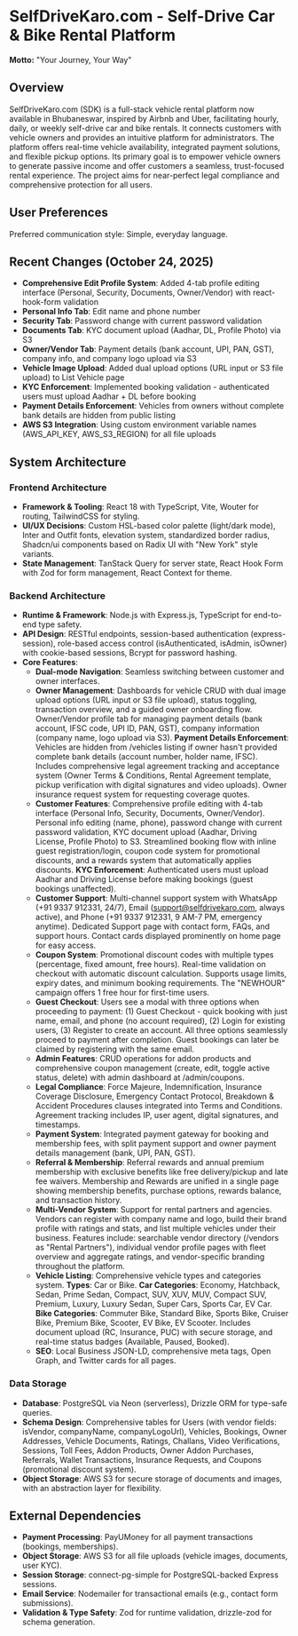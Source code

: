 # SelfDriveKaro.com - Self-Drive Car & Bike Rental Platform

**Motto:** "Your Journey, Your Way"

## Overview
SelfDriveKaro.com (SDK) is a full-stack vehicle rental platform now available in Bhubaneswar, inspired by Airbnb and Uber, facilitating hourly, daily, or weekly self-drive car and bike rentals. It connects customers with vehicle owners and provides an intuitive platform for administrators. The platform offers real-time vehicle availability, integrated payment solutions, and flexible pickup options. Its primary goal is to empower vehicle owners to generate passive income and offer customers a seamless, trust-focused rental experience. The project aims for near-perfect legal compliance and comprehensive protection for all users.

## User Preferences
Preferred communication style: Simple, everyday language.

## Recent Changes (October 24, 2025)
- **Comprehensive Edit Profile System**: Added 4-tab profile editing interface (Personal, Security, Documents, Owner/Vendor) with react-hook-form validation
- **Personal Info Tab**: Edit name and phone number
- **Security Tab**: Password change with current password validation
- **Documents Tab**: KYC document upload (Aadhar, DL, Profile Photo) via S3
- **Owner/Vendor Tab**: Payment details (bank account, UPI, PAN, GST), company info, and company logo upload via S3
- **Vehicle Image Upload**: Added dual upload options (URL input or S3 file upload) to List Vehicle page
- **KYC Enforcement**: Implemented booking validation - authenticated users must upload Aadhar + DL before booking
- **Payment Details Enforcement**: Vehicles from owners without complete bank details are hidden from public listing
- **AWS S3 Integration**: Using custom environment variable names (AWS_API_KEY, AWS_S3_REGION) for all file uploads

## System Architecture

### Frontend Architecture
- **Framework & Tooling**: React 18 with TypeScript, Vite, Wouter for routing, TailwindCSS for styling.
- **UI/UX Decisions**: Custom HSL-based color palette (light/dark mode), Inter and Outfit fonts, elevation system, standardized border radius, Shadcn/ui components based on Radix UI with "New York" style variants.
- **State Management**: TanStack Query for server state, React Hook Form with Zod for form management, React Context for theme.

### Backend Architecture
- **Runtime & Framework**: Node.js with Express.js, TypeScript for end-to-end type safety.
- **API Design**: RESTful endpoints, session-based authentication (express-session), role-based access control (isAuthenticated, isAdmin, isOwner) with cookie-based sessions, Bcrypt for password hashing.
- **Core Features**:
    - **Dual-mode Navigation**: Seamless switching between customer and owner interfaces.
    - **Owner Management**: Dashboards for vehicle CRUD with dual image upload options (URL input or S3 file upload), status toggling, transaction overview, and a guided owner onboarding flow. Owner/Vendor profile tab for managing payment details (bank account, IFSC code, UPI ID, PAN, GST), company information (company name, logo upload via S3). **Payment Details Enforcement**: Vehicles are hidden from /vehicles listing if owner hasn't provided complete bank details (account number, holder name, IFSC). Includes comprehensive legal agreement tracking and acceptance system (Owner Terms & Conditions, Rental Agreement template, pickup verification with digital signatures and video uploads). Owner insurance request system for requesting coverage quotes.
    - **Customer Features**: Comprehensive profile editing with 4-tab interface (Personal Info, Security, Documents, Owner/Vendor). Personal info editing (name, phone), password change with current password validation, KYC document upload (Aadhar, Driving License, Profile Photo) to S3. Streamlined booking flow with inline guest registration/login, coupon code system for promotional discounts, and a rewards system that automatically applies discounts. **KYC Enforcement**: Authenticated users must upload Aadhar and Driving License before making bookings (guest bookings unaffected).
    - **Customer Support**: Multi-channel support system with WhatsApp (+91 9337 912331, 24/7), Email (support@selfdrivekaro.com, always active), and Phone (+91 9337 912331, 9 AM-7 PM, emergency anytime). Dedicated Support page with contact form, FAQs, and support hours. Contact cards displayed prominently on home page for easy access.
    - **Coupon System**: Promotional discount codes with multiple types (percentage, fixed amount, free hours). Real-time validation on checkout with automatic discount calculation. Supports usage limits, expiry dates, and minimum booking requirements. The "NEWHOUR" campaign offers 1 free hour for first-time users.
    - **Guest Checkout**: Users see a modal with three options when proceeding to payment: (1) Guest Checkout - quick booking with just name, email, and phone (no account required), (2) Login for existing users, (3) Register to create an account. All three options seamlessly proceed to payment after completion. Guest bookings can later be claimed by registering with the same email.
    - **Admin Features**: CRUD operations for addon products and comprehensive coupon management (create, edit, toggle active status, delete) with admin dashboard at /admin/coupons.
    - **Legal Compliance**: Force Majeure, Indemnification, Insurance Coverage Disclosure, Emergency Contact Protocol, Breakdown & Accident Procedures clauses integrated into Terms and Conditions. Agreement tracking includes IP, user agent, digital signatures, and timestamps.
    - **Payment System**: Integrated payment gateway for booking and membership fees, with split payment support and owner payment details management (bank, UPI, PAN, GST).
    - **Referral & Membership**: Referral rewards and annual premium membership with exclusive benefits like free delivery/pickup and late fee waivers. Membership and Rewards are unified in a single page showing membership benefits, purchase options, rewards balance, and transaction history.
    - **Multi-Vendor System**: Support for rental partners and agencies. Vendors can register with company name and logo, build their brand profile with ratings and stats, and list multiple vehicles under their business. Features include: searchable vendor directory (/vendors as "Rental Partners"), individual vendor profile pages with fleet overview and aggregate ratings, and vendor-specific branding throughout the platform.
    - **Vehicle Listing**: Comprehensive vehicle types and categories system. **Types**: Car or Bike. **Car Categories**: Economy, Hatchback, Sedan, Prime Sedan, Compact, SUV, XUV, MUV, Compact SUV, Premium, Luxury, Luxury Sedan, Super Cars, Sports Car, EV Car. **Bike Categories**: Commuter Bike, Standard Bike, Sports Bike, Cruiser Bike, Premium Bike, Scooter, EV Bike, EV Scooter. Includes document upload (RC, Insurance, PUC) with secure storage, and real-time status badges (Available, Paused, Booked).
    - **SEO**: Local Business JSON-LD, comprehensive meta tags, Open Graph, and Twitter cards for all pages.

### Data Storage
- **Database**: PostgreSQL via Neon (serverless), Drizzle ORM for type-safe queries.
- **Schema Design**: Comprehensive tables for Users (with vendor fields: isVendor, companyName, companyLogoUrl), Vehicles, Bookings, Owner Addresses, Vehicle Documents, Ratings, Challans, Video Verifications, Sessions, Toll Fees, Addon Products, Owner Addon Purchases, Referrals, Wallet Transactions, Insurance Requests, and Coupons (promotional discount system).
- **Object Storage**: AWS S3 for secure storage of documents and images, with an abstraction layer for flexibility.

## External Dependencies

- **Payment Processing**: PayUMoney for all payment transactions (bookings, memberships).
- **Object Storage**: AWS S3 for all file uploads (vehicle images, documents, user KYC).
- **Session Storage**: connect-pg-simple for PostgreSQL-backed Express sessions.
- **Email Service**: Nodemailer for transactional emails (e.g., contact form submissions).
- **Validation & Type Safety**: Zod for runtime validation, drizzle-zod for schema generation.